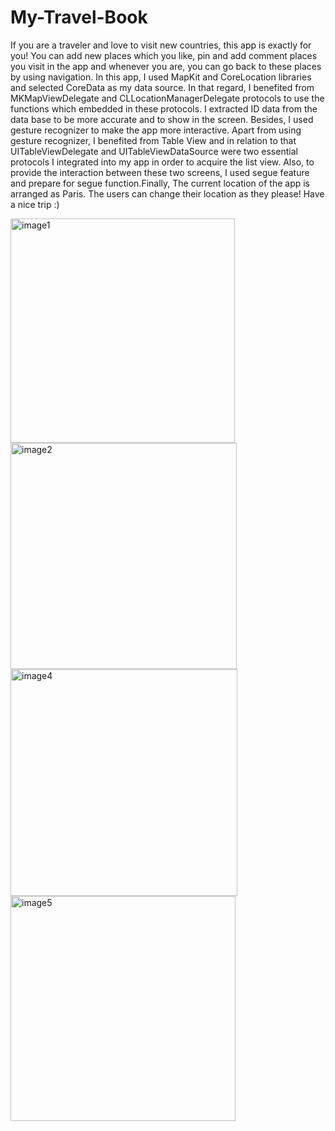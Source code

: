 # My-Travel-Book
If you are a traveler and love to visit new countries, this app is exactly for you! You can add new places which you like, pin and add comment places you visit in the app and whenever you are, you can go back to these places by using navigation. In this app, I used MapKit and CoreLocation libraries and selected CoreData as my data source. In that regard, I benefited from MKMapViewDelegate and CLLocationManagerDelegate protocols to use the functions which embedded in these protocols. I extracted ID data from the data base to be more accurate and to show in the screen. Besides, I used gesture recognizer to make the app more interactive. Apart from using gesture recognizer, I benefited from Table View and in relation to that UITableViewDelegate and UITableViewDataSource were two essential protocols I integrated into my app in order to acquire the list view. Also, to provide the interaction between these two screens, I used segue feature and prepare for segue function.Finally, The current location of the app is arranged as Paris. The users can change their location as they please! Have a nice trip :)

<img width="359" alt="image1" src="https://user-images.githubusercontent.com/92036779/186450274-98fa62de-50a4-42b4-8b2f-2e8c5506c8bd.png">
<img width="362" alt="image2" src="https://user-images.githubusercontent.com/92036779/186450351-10948b32-10b7-4660-b0cc-487fdfe1f192.png">
<img width="363" alt="image4" src="https://user-images.githubusercontent.com/92036779/186450426-7875bb01-50d7-4424-bf68-482a4ce9a4f5.png">
<img width="360" alt="image5" src="https://user-images.githubusercontent.com/92036779/186450476-5d5b4ad7-d119-4267-b311-ad30f0a265ec.png">
